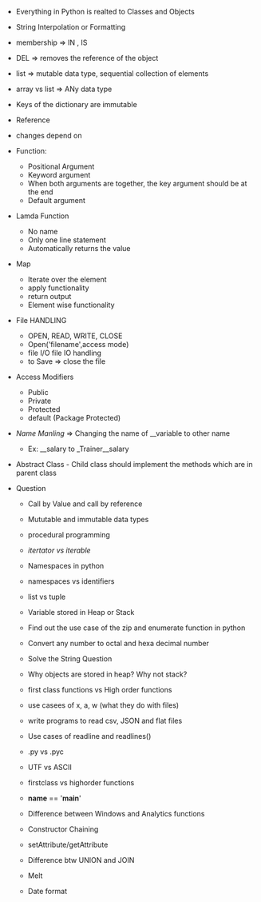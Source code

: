 
- Everything in Python is realted to Classes and Objects
- String Interpolation or Formatting
- membership => IN , IS
- DEL => removes the reference of the object


- list => mutable data type, sequential collection of elements
- array vs list => ANy data type
- Keys of the dictionary are immutable

- Reference 
- changes depend on

- Function:
    - Positional Argument
    - Keyword argument
    - When both arguments are together, the key argument should be at the end
    - Default argument


- Lamda Function
    - No name 
    - Only one line statement
    - Automatically returns the value


- Map
    - Iterate over the element
    - apply functionality
    - return output
    - Element wise functionality


- File HANDLING
    - OPEN, READ, WRITE, CLOSE
    - Open('filename',access mode)
    - file I/O file IO handling
    - to Save => close the file

- Access Modifiers
    - Public
    - Private
    - Protected
    - default (Package Protected)

- *Name Manling* => Changing the name of __variable to other name 
    - Ex: __salary to _Trainer__salary

- Abstract Class - Child class should implement the methods which are in parent class



- Question
    - Call by Value and call by reference
    - Mututable and immutable data types
    - procedural programming
    - *itertator vs iterable*
    - Namespaces in python
    - namespaces vs identifiers
    - list vs tuple
    - Variable stored in Heap or Stack
    - Find out the use case of the zip and enumerate function in python
    - Convert any number to octal and hexa decimal number
    - Solve the String Question

    - Why objects are stored in heap? Why not stack?
    - first class functions vs High order functions
    - use casees of x, a, w (what they do with files)

    - write programs to read csv, JSON and flat files
    - Use cases of readline and readlines()
    - .py vs .pyc 
    - UTF vs ASCII
    - firstclass vs highorder functions
    - __name__ == '__main__'
    - Difference between Windows and Analytics functions
    - Constructor Chaining
    - setAttribute/getAttribute
    - Difference btw UNION and JOIN


    - Melt
    - Date format 
